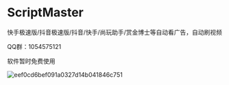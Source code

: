 # ScriptMaster
快手极速版/抖音极速版/抖音/快手/尚玩助手/赏金博士等自动看广告，自动刷视频



QQ群：1054575121 

软件暂时免费使用

![eef0cd6bef091a0327d14b041846c751](https://github.com/ldcx9/ScriptMaster/assets/53569348/c02bbef3-31e8-433f-8e0a-cb8409a20ce4)

